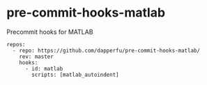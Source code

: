 # pre-commit-hooks-matlab
Precommit hooks for MATLAB


```
repos:
  - repo: https://github.com/dapperfu/pre-commit-hooks-matlab/
    rev: master
    hooks:
      - id: matlab
        scripts: [matlab_autoindent]
```
